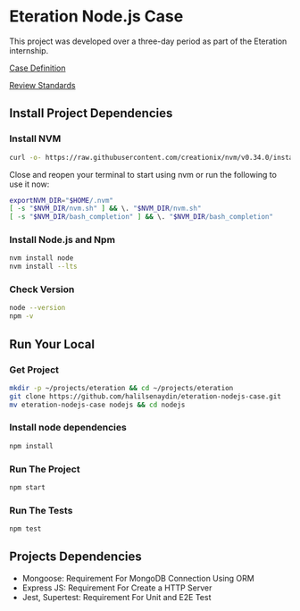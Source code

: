 # Eteration Node.js Case

This project was developed over a three-day period as part of the Eteration internship.


[Case Definition](https://gitlab.eteration.com/academy/assignments/node-case-study/-/tree/master/case-definition "Case Definition")

[Review Standards](https://gitlab.eteration.com/academy/assignments/node-case-study/-/tree/master/review-standards "Review Standards")

## Install Project Dependencies

### Install NVM
```bash
curl -o- https://raw.githubusercontent.com/creationix/nvm/v0.34.0/install.sh | bash
```

Close and reopen your terminal to start using nvm or run the following to use it now:
```bash
exportNVM_DIR="$HOME/.nvm"
[ -s "$NVM_DIR/nvm.sh" ] && \. "$NVM_DIR/nvm.sh"
[ -s "$NVM_DIR/bash_completion" ] && \. "$NVM_DIR/bash_completion"
```

### Install Node.js and Npm
```bash
nvm install node
nvm install --lts
```

### Check Version
```bash
node --version
npm -v
```

## Run Your Local

### Get Project
```bash
mkdir -p ~/projects/eteration && cd ~/projects/eteration
git clone https://github.com/halilsenaydin/eteration-nodejs-case.git
mv eteration-nodejs-case nodejs && cd nodejs
```

### Install node dependencies
```bash
npm install
```

### Run The Project
```bash
npm start
```

### Run The Tests
```bash
npm test
```

## Projects Dependencies
- Mongoose: Requirement For MongoDB Connection Using ORM
- Express JS: Requirement For Create a HTTP Server
- Jest, Supertest: Requirement For Unit and E2E Test


